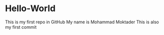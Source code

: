 # Hello-World
This is my first repo in GitHub
My name is Mohammad Moktader
This is also my first commit
